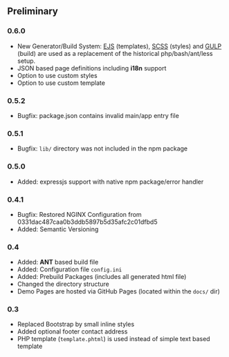 Preliminary
------------------------------------------------------

### 0.6.0 ###
* New Generator/Build System: [EJS](https://github.com/mde/ejs) (templates), [SCSS](http://sass-lang.com/) (styles) and [GULP](https://gulpjs.com/) (build) are used as a replacement of the historical php/bash/ant/less setup.
* JSON based page definitions including **i18n** support
* Option to use custom styles
* Option to use custom template

### 0.5.2 ###
* Bugfix: package.json contains invalid main/app entry file

### 0.5.1 ###
* Bugfix: `lib/` directory was not included in the npm package

### 0.5.0 ###
* Added: expressjs support with native npm package/error handler

### 0.4.1 ###
* Bugfix: Restored NGINX Configuration from 0331dac487caa0b3ddb5897b5d35afc2c01dfbd5
* Added: Semantic Versioning

### 0.4 ###
* Added: **ANT** based build file
* Added: Configuration file `config.ini`
* Added: Prebuild Packages (includes all generated html file)
* Changed the directory structure
* Demo Pages are hosted via GitHub Pages (located within the `docs/` dir)

### 0.3 ###
* Replaced Bootstrap by small inline styles
* Added optional footer contact address
* PHP template (`template.phtml`) is used instead of simple text based template